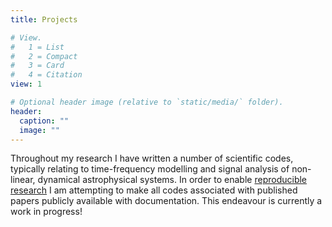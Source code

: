 ```yaml
---
title: Projects

# View.
#   1 = List
#   2 = Compact
#   3 = Card
#   4 = Citation
view: 1

# Optional header image (relative to `static/media/` folder).
header:
  caption: ""
  image: ""
---
```

Throughout my research I have written a number of scientific codes, typically relating to time-frequency modelling and signal analysis of non-linear, dynamical astrophysical systems. In order to enable [reproducible research](http://reproducibleresearch.net/) I am attempting to make all codes associated with published papers publicly available with documentation. This endeavour is currently a work in progress!
